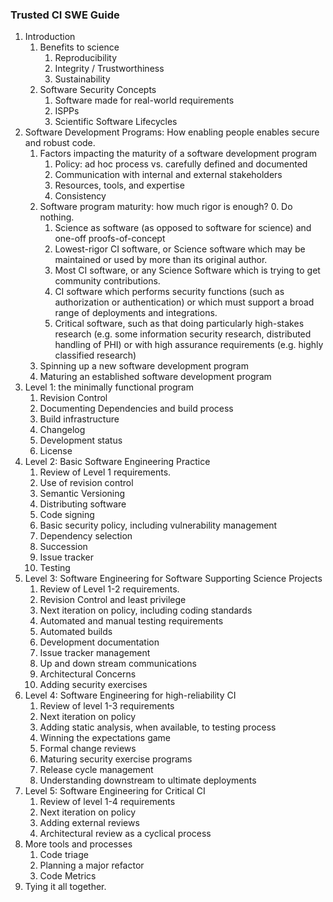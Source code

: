 <!--
.. title: Engineering Software for Science Guide Outline
.. slug: outline
.. date: 2017-12-11 14:39:19 UTC-05:00
.. tags: 
.. category: 
.. link: /outline.html
.. description: 
.. type: text
-->
### Trusted CI SWE Guide
1. Introduction
	1. Benefits to science
		1. Reproducibility
		2. Integrity / Trustworthiness
		3. Sustainability
	2. Software Security Concepts
		1. Software made for real-world requirements
		2. ISPPs
		3. Scientific Software Lifecycles
2. Software Development Programs:  How enabling people enables secure and robust code.
	1. Factors impacting the maturity of a software development program
		1. Policy: ad hoc process vs. carefully defined and documented
		2. Communication with internal and external stakeholders
		3. Resources, tools, and expertise
		4. Consistency
	2. Software program maturity: how much rigor is enough?
		0. Do nothing.
		1. Science as software (as opposed to software for science) and one-off proofs-of-concept
		2. Lowest-rigor CI software, or Science software which may be maintained or used by more than its original author.
		3. Most CI software, or any Science Software which is trying to get community contributions.
		4. CI software which performs security functions (such as authorization or authentication) or which must support a broad range of deployments and integrations.
		5. Critical software, such as that doing particularly high-stakes research (e.g. some information security research, distributed handling of PHI) or with high assurance requirements (e.g. highly classified research)
	3. Spinning up a new software development program
	4. Maturing an established software development program
3. Level 1: the minimally functional program
	1. Revision Control
	2. Documenting Dependencies and build process
	3. Build infrastructure
	4. Changelog
	5. Development status
	6. License
4. Level 2: Basic Software Engineering Practice
	1. Review of Level 1 requirements.
	2. Use of revision control
	3. Semantic Versioning
	4. Distributing software
	5. Code signing
	6. Basic security policy, including vulnerability management
	7. Dependency selection
	8. Succession
	9. Issue tracker
	10. Testing
5. Level 3: Software Engineering for Software Supporting Science Projects
	1. Review of Level 1-2 requirements.
	2. Revision Control and least privilege
	3. Next iteration on policy, including coding standards
	4. Automated and manual testing requirements
	5. Automated builds
	6. Development documentation
	7. Issue tracker management
	8. Up and down stream communications
	9. Architectural Concerns
	10. Adding security exercises
6. Level 4: Software Engineering for high-reliability CI
	1. Review of level 1-3 requirements
	2. Next iteration on policy
	3. Adding static analysis, when available, to testing process
	4. Winning the expectations game
	5. Formal change reviews
	6. Maturing security exercise programs
	7. Release cycle management
	8. Understanding downstream to ultimate deployments
7. Level 5: Software Engineering for Critical CI
	1. Review of level 1-4 requirements
	2. Next iteration on policy
	3. Adding external reviews
	4. Architectural review as a cyclical process
8. More tools and processes
	1. Code triage
	2. Planning a major refactor
	3. Code Metrics
9. Tying it all together.
